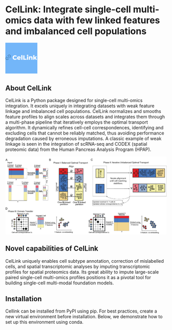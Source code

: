 # CelLink: Integrate single-cell multi-omics data with few linked features and imbalanced cell populations
<img src="docs/images/CelLink_logo.png" width="100">

## About CelLink
CelLink is a Python package designed for single-cell multi-omics integration. It excels uniquely in integrating datasets with weak feature linkage and imbalanced cell populations. CelLink normalizes and smooths feature profiles to align scales across datasets and integrates them through a multi-phase pipeline that iteratively employs the optimal transport algorithm. It dynamically refines cell-cell correspondences, identifying and excluding cells that cannot be reliably matched, thus avoiding performance degradation caused by erroneous imputations. A classic example of weak linkage is seen in the integration of scRNA-seq and CODEX (spatial proteomic data) from the Human Pancreas Analysis Program (HPAP). 

<img src="docs/images/pipeline.png" width="800">

## Novel capabilities of CelLink 
CelLink uniquely enables cell subtype annotation, correction of mislabelled cells, and spatial transcriptomic analyses by imputing transcriptomic profiles for spatial proteomics data. Its great ability to impute large-scale paired single-cell multi-omics profiles positions it as a pivotal tool for building single-cell multi-modal foundation models.


## Installation
Cellink can be installed from PyPI using pip. For best practices, create a new virtual environment before installation. Below, we demonstrate how to set up this environment using conda.
